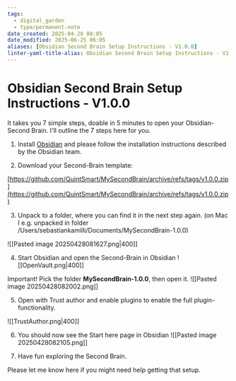 ```yaml
---
tags:
  - digital_garden
  - type/permanent-note
date_created: 2025-04-28 08:05
date_modified: 2025-06-25 06:05
aliases: [Obsidian Second Brain Setup Instructions - V1.0.0]
linter-yaml-title-alias: Obsidian Second Brain Setup Instructions - V1.0.0
---
```

# Obsidian Second Brain Setup Instructions - V1.0.0

It takes you 7 simple steps, doable in 5 minutes to open your Obsidian-Second Brain. I'll outline the 7 steps here for you. 

1) Install [Obsidian](https://obsidian.md/) and please follow the installation instructions described by the Obsidian team.

2) Download your Second-Brain template:

[https://github.com/QuintSmart/MySecondBrain/archive/refs/tags/v1.0.0.zip](https://github.com/QuintSmart/MySecondBrain/archive/refs/tags/v1.0.0.zip)

3) Unpack to a folder, where you can find it in the next step again.
(on Mac I e.g. unpacked in folder /Users/sebastiankamilli/Documents/MySecondBrain-1.0.0)

![[Pasted image 20250428081627.png|400]]

4) Start Obsidian and open the Second-Brain in Obsidian
![[OpenVault.png|400]]

Important! Pick the folder **MySecondBrain-1.0.0**, then open it.
![[Pasted image 20250428082002.png]]

5) Open with Trust author and enable plugins to enable the full plugin-functionality.

![[TrustAuthor.png|400]]

6) You should now see the Start here page in Obsidian
![[Pasted image 20250428082105.png]]

7) Have fun exploring the Second Brain. 

Please let me know here if you might need help getting that setup. 

